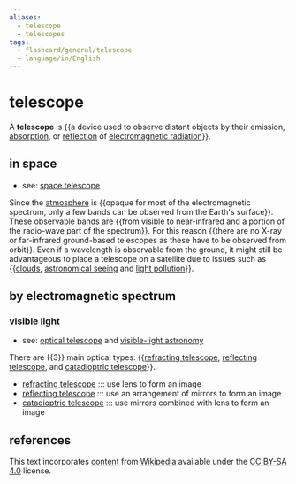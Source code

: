 ```yaml
---
aliases:
  - telescope
  - telescopes
tags:
  - flashcard/general/telescope
  - language/in/English
---
```


# telescope

A __telescope__ is {{a device used to observe distant objects by their emission, [absorption](absorption%20(electromagnetic%20radiation).md), or [reflection](reflection%20(physics).md) of [electromagnetic radiation](electromagnetic%20radiation.md)}}. <!--SR:!2024-09-25,44,290-->

## in space

- see: [space telescope](space%20telescope.md)

Since the [atmosphere](atmosphere%20of%20Earth.md) is {{opaque for most of the electromagnetic spectrum, only a few bands can be observed from the Earth's surface}}. These observable bands are {{from visible to near-infrared and a portion of the radio-wave part of the spectrum}}. For this reason {{there are no X-ray or far-infrared ground-based telescopes as these have to be observed from orbit}}. Even if a wavelength is observable from the ground, it might still be advantageous to place a telescope on a satellite due to issues such as {{[clouds](cloud.md), [astronomical seeing](astronomical%20seeing.md) and [light pollution](light%20pollution.md#effect%20on%20astronomy)}}. <!--SR:!2024-10-11,60,310!2024-09-08,31,270!2024-09-03,28,270!2024-09-24,43,290-->

## by electromagnetic spectrum

### visible light

- see: [optical telescope](optical%20telescope.md) and [visible-light astronomy](visible-light%20astronomy.md)

There are {{3}} main optical types: {{[refracting telescope](refracting%20telescope.md), [reflecting telescope](reflecting%20telescope.md), and [catadioptric telescope](catadioptric%20system.md#catadioptric%20telescopes)}}. <!--SR:!2024-10-08,57,310!2024-10-16,65,310-->

- [refracting telescope](refracting%20telescope.md) ::: use lens to form an image <!--SR:!2024-09-29,50,310!2024-10-17,66,310-->
- [reflecting telescope](reflecting%20telescope.md) ::: use an arrangement of mirrors to form an image <!--SR:!2024-10-09,60,310!2024-10-01,52,310-->
- [catadioptric telescope](catadioptric%20system.md#catadioptric%20telescopes) ::: use mirrors combined with lens to form an image <!--SR:!2024-08-13,17,290!2024-09-04,29,270-->

## references

This text incorporates [content](https://en.wikipedia.org/wiki/telescope) from [Wikipedia](Wikipedia.md) available under the [CC BY-SA 4.0](https://creativecommons.org/licenses/by-sa/4.0/) license.
